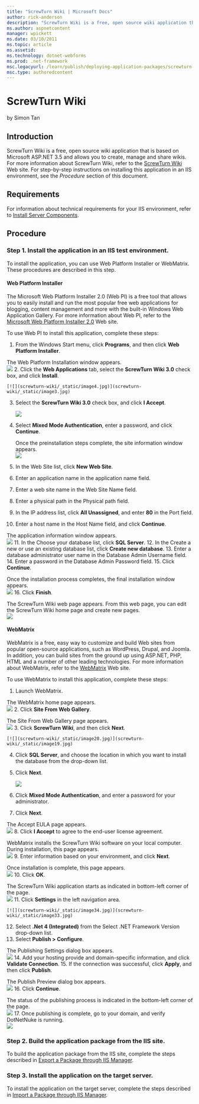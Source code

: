 ```yaml
---
title: "ScrewTurn Wiki | Microsoft Docs"
author: rick-anderson
description: "ScrewTurn Wiki is a free, open source wiki application that is based on Microsoft ASP.NET 3.5 and allows you to create, manage and share wikis. For more info..."
ms.author: aspnetcontent
manager: wpickett
ms.date: 03/10/2011
ms.topic: article
ms.assetid: 
ms.technology: dotnet-webforms
ms.prod: .net-framework
msc.legacyurl: /learn/publish/deploying-application-packages/screwturn-wiki
msc.type: authoredcontent
---
```

ScrewTurn Wiki
====================
by Simon Tan

## Introduction

ScrewTurn Wiki is a free, open source wiki application that is based on Microsoft ASP.NET 3.5 and allows you to create, manage and share wikis. For more information about ScrewTurn Wiki, refer to the [ScrewTurn Wiki](http://www.screwturn.eu/) Web site. For step-by-step instructions on installing this application in an IIS environment, see the *Procedure* section of this document. 

## Requirements

For information about technical requirements for your IIS environment, refer to [Install Server Components](../../web-hosting/joining-the-web-hosting-gallery/install-server-components.md).

## Procedure

### Step 1. Install the application in an IIS test environment.

To install the application, you can use Web Platform Installer or WebMatrix. These procedures are described in this step.

#### Web Platform Installer

The Microsoft Web Platform Installer 2.0 (Web PI) is a free tool that allows you to easily install and run the most popular free web applications for blogging, content management and more with the built-in Windows Web Application Gallery. For more information about Web PI, refer to the [Microsoft Web Platform Installer 2.0](https://www.microsoft.com/web/downloads/platform.aspx) Web site.

To use Web PI to install this application, complete these steps:

1. From the Windows Start menu, click **Programs**, and then click **Web Platform Installer**.  
  
 The Web Platform Installation window appears.  
    [![](screwturn-wiki/_static/image2.jpg)](screwturn-wiki/_static/image1.jpg)
2. Click the **Web Applications** tab, select the **ScrewTurn Wiki 3.0** check box, and click **Install**.  
  
    [![](screwturn-wiki/_static/image4.jpg)](screwturn-wiki/_static/image3.jpg)
3. Select the **ScrewTurn Wiki 3.0** check box, and click **I Accept**.  
  
    [![](screwturn-wiki/_static/image6.jpg)](screwturn-wiki/_static/image5.jpg)
4. Select **Mixed Mode Authentication**, enter a password, and click **Continue**. 

    Once the preinstallation steps complete, the site information window appears.  
[![](screwturn-wiki/_static/image8.jpg)](screwturn-wiki/_static/image7.jpg)
5. In the Web Site list, click **New Web Site**.
6. Enter an application name in the application name field.
7. Enter a web site name in the Web Site Name field.
8. Enter a physical path in the Physical path field.
9. In the IP address list, click **All Unassigned**, and enter **80** in the Port field.
10. Enter a host name in the Host Name field, and click **Continue**.  
  
 The application information window appears.  
    [![](screwturn-wiki/_static/image10.jpg)](screwturn-wiki/_static/image9.jpg)
11. In the Choose your database list, click **SQL Server**.
12. In the Create a new or use an existing database list, click **Create new database**.
13. Enter a database administrator user name in the Database Admin Username field.
14. Enter a password in the Database Admin Password field.
15. Click **Continue**.  
  
 Once the installation process completes, the final installation window appears.  
    [![](screwturn-wiki/_static/image12.jpg)](screwturn-wiki/_static/image11.jpg)
16. Click **Finish**.  
  
 The ScrewTurn Wiki web page appears. From this web page, you can edit the ScrewTurn Wiki home page and create new pages.  
    [![](screwturn-wiki/_static/image14.jpg)](screwturn-wiki/_static/image13.jpg)

#### WebMatrix

WebMatrix is a free, easy way to customize and build Web sites from popular open-source applications, such as WordPress, Drupal, and Joomla. In addition, you can build sites from the ground up using ASP.NET, PHP, HTML and a number of other leading technologies. For more information about WebMatrix, refer to the [WebMatrix](https://www.microsoft.com/web/webmatrix/) Web site.

To use WebMatrix to install this application, complete these steps:

1. Launch WebMatrix.  
  
 The WebMatrix home page appears.  
    [![](screwturn-wiki/_static/image16.jpg)](screwturn-wiki/_static/image15.jpg)
2. Click **Site From Web Gallery**.  
  
 The Site From Web Gallery page appears.  
    [![](screwturn-wiki/_static/image18.jpg)](screwturn-wiki/_static/image17.jpg)
3. Click **ScrewTurn Wiki**, and then click **Next**.  
  
    [![](screwturn-wiki/_static/image20.jpg)](screwturn-wiki/_static/image19.jpg)
4. Click **SQL Server**, and choose the location in which you want to install the database from the drop-down list.
5. Click **Next**.   
  
    [![](screwturn-wiki/_static/image23.jpg)](screwturn-wiki/_static/image22.jpg)
6. Click **Mixed Mode Authentication**, and enter a password for your administrator.
7. Click **Next**.  
  
 The Accept EULA page appears.  
    [![](screwturn-wiki/_static/image25.jpg)](screwturn-wiki/_static/image24.jpg)
8. Click **I Accept** to agree to the end-user license agreement.  
  
 WebMatrix installs the ScrewTurn Wiki software on your local computer. During installation, this page appears.  
    [![](screwturn-wiki/_static/image27.jpg)](screwturn-wiki/_static/image26.jpg)
9. Enter information based on your environment, and click **Next**.  
  
 Once installation is complete, this page appears.  
    [![](screwturn-wiki/_static/image30.jpg)](screwturn-wiki/_static/image29.jpg)
10. Click **OK**.   
  
 The ScrewTurn Wiki application starts as indicated in bottom-left corner of the page.  
    [![](screwturn-wiki/_static/image32.jpg)](screwturn-wiki/_static/image31.jpg)
11. Click **Settings** in the left navigation area.  
  
    [![](screwturn-wiki/_static/image34.jpg)](screwturn-wiki/_static/image33.jpg)
12. Select **.Net 4 (Integrated)** from the Select .NET Framework Version drop-down list.
13. Select **Publish &gt; Configure**.  
  
 The Publishing Settings dialog box appears.  
    [![](screwturn-wiki/_static/image36.jpg)](screwturn-wiki/_static/image35.jpg)
14. Add your hosting provide and domain-specific information, and click **Validate Connection**.
15. If the connection was successful, click **Apply**, and then click **Publish**.  
  
 The Publish Preview dialog box appears.  
    [![](screwturn-wiki/_static/image38.jpg)](screwturn-wiki/_static/image37.jpg)
16. Click **Continue**.  
  
 The status of the publishing process is indicated in the bottom-left corner of the page.  
    [![](screwturn-wiki/_static/image40.jpg)](screwturn-wiki/_static/image39.jpg)
17. Once publishing is complete, go to your domain, and verify DotNetNuke is running.  
    [![](screwturn-wiki/_static/image42.jpg)](screwturn-wiki/_static/image41.jpg)

### Step 2. Build the application package from the IIS site.

To build the application package from the IIS site, complete the steps described in [Export a Package through IIS Manager](../using-web-deploy/export-a-package-through-iis-manager.md).

### Step 3. Install the application on the target server.

To install the application on the target server, complete the steps described in [Import a Package through IIS Manager](../using-web-deploy/import-a-package-through-iis-manager.md).